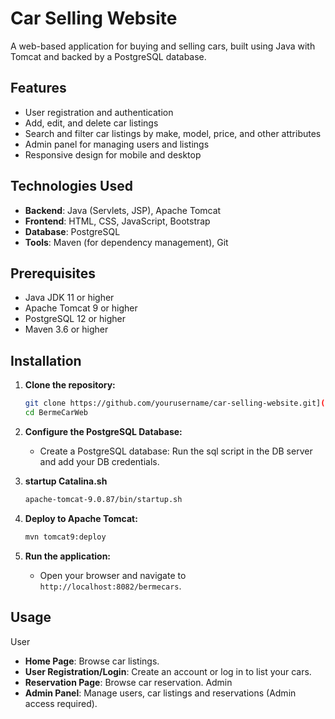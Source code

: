 # Car Selling Website

A web-based application for buying and selling cars, built using Java with Tomcat and backed by a PostgreSQL database.

## Features

- User registration and authentication
- Add, edit, and delete car listings
- Search and filter car listings by make, model, price, and other attributes
- Admin panel for managing users and listings
- Responsive design for mobile and desktop

## Technologies Used

- **Backend**: Java (Servlets, JSP), Apache Tomcat
- **Frontend**: HTML, CSS, JavaScript, Bootstrap
- **Database**: PostgreSQL
- **Tools**: Maven (for dependency management), Git

## Prerequisites

- Java JDK 11 or higher
- Apache Tomcat 9 or higher
- PostgreSQL 12 or higher
- Maven 3.6 or higher

## Installation

1. **Clone the repository:**

    ```bash
    git clone https://github.com/yourusername/car-selling-website.git](https://github.com/jbermejo14/BermeCarWeb.git
    cd BermeCarWeb
    ```

2. **Configure the PostgreSQL Database:**

   - Create a PostgreSQL database:
      Run the sql script in the DB server and add your DB credentials.
     
3. **startup Catalina.sh**

    ```bash
    apache-tomcat-9.0.87/bin/startup.sh
    ```

4. **Deploy to Apache Tomcat:**

   ```bash
   mvn tomcat9:deploy
    ```

5. **Run the application:**

   - Open your browser and navigate to `http://localhost:8082/bermecars`.

## Usage

User
  - **Home Page**: Browse car listings.
  - **User Registration/Login**: Create an account or log in to list your cars.
  - **Reservation Page**: Browse car reservation.
Admin
  - **Admin Panel**: Manage users, car listings and reservations (Admin access required).


